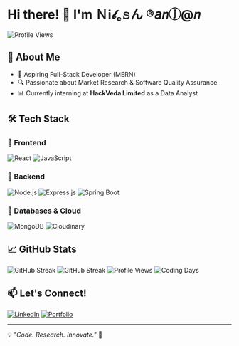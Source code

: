 # Hi there! 👋 I'm Ｎℹ𝓵ₑ𝚜ん ®𝘢𝑛ⓙ@𝑛

![Profile Views](https://komarev.com/ghpvc/?username=YourGitHubUsername&label=Profile%20Views&color=blue&style=flat)
## 🚀 About Me
- 🎯 Aspiring Full-Stack Developer (MERN)
- 🔍 Passionate about Market Research & Software Quality Assurance
- 📊 Currently interning at **HackVeda Limited** as a Data Analyst

## 🛠 Tech Stack

### 🔹 Frontend
![React](https://img.shields.io/badge/-React-61DAFB?style=flat&logo=react&logoColor=white)
![JavaScript](https://img.shields.io/badge/-JavaScript-F7DF1E?style=flat&logo=javascript&logoColor=black)

### 🔹 Backend
![Node.js](https://img.shields.io/badge/-Node.js-339933?style=flat&logo=node.js&logoColor=white)
![Express.js](https://img.shields.io/badge/-Express.js-000000?style=flat&logo=express&logoColor=white)
![Spring Boot](https://img.shields.io/badge/-Spring%20Boot-6DB33F?style=flat&logo=spring-boot&logoColor=white)

### 🔹 Databases & Cloud
![MongoDB](https://img.shields.io/badge/-MongoDB-47A248?style=flat&logo=mongodb&logoColor=white)
![Cloudinary](https://img.shields.io/badge/-Cloudinary-F4A261?style=flat&logo=cloudinary&logoColor=white)

## 📈 GitHub Stats
![GitHub Streak](https://github-readme-streak-stats.herokuapp.com/?user=YourGitHubUsername&theme=tokyonight)
![GitHub Streak](https://github-readme-streak-stats.herokuapp.com/?user=YourGitHubUsername&theme=tokyonight)
![Profile Views](https://komarev.com/ghpvc/?username=YourGitHubUsername&label=Profile%20Views&color=blue&style=flat)
![Coding Days](https://github-readme-stats.vercel.app/api?username=YourGitHubUsername&show_icons=true&theme=tokyonight&count_private=true)

## 📫 Let's Connect!
[![LinkedIn](https://img.shields.io/badge/-LinkedIn-0A66C2?style=flat&logo=linkedin&logoColor=white)](https://www.linkedin.com/in/yourprofile)
[![Portfolio](https://img.shields.io/badge/-Portfolio-FF5733?style=flat&logo=firefox&logoColor=white)](https://yourportfolio.com)

---
💡 _"Code. Research. Innovate."_ 🚀
